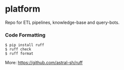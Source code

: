 # platform
Repo for ETL pipelines, knowledge-base and query-bots.

### Code Formatting
```
$ pip install ruff
$ ruff check
$ ruff format
```
More: https://github.com/astral-sh/ruff
